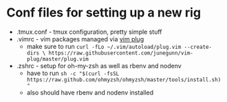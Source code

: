 # Conf files for setting up a new rig

  * .tmux.conf - tmux configuration, pretty simple stuff
  * .vimrc - vim packages managed via [vim plug](https://github.com/junegunn/vim-plug)
      * make sure to run `curl -fLo ~/.vim/autoload/plug.vim --create-dirs \
    https://raw.githubusercontent.com/junegunn/vim-plug/master/plug.vim`
  * .zshrc - setup for oh-my-zsh as well as rbenv and nodenv
      * have to run `sh -c "$(curl -fsSL https://raw.github.com/ohmyzsh/ohmyzsh/master/tools/install.sh)"`
      * also should have rbenv and nodenv installed
